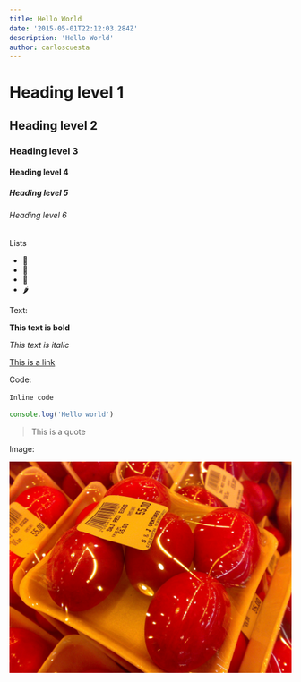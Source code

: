 ```yaml
---
title: Hello World
date: '2015-05-01T22:12:03.284Z'
description: 'Hello World'
author: carloscuesta
---
```


# Heading level 1

## Heading level 2

### Heading level 3

#### Heading level 4

##### Heading level 5

###### Heading level 6

Lists

- 🍏
- 🍉
- 🥑
- 🌶

Text:

**This text is bold**

_This text is italic_

[This is a link](https://google.com)

Code:

`Inline code`

```js
console.log('Hello world')
```

> This is a quote

Image:

![Chinese Salty Egg](./salty_egg.jpg)
